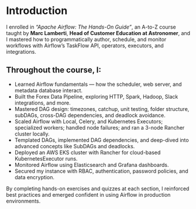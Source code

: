 # Introduction

I enrolled in *“Apache Airflow: The Hands-On Guide”*, an A-to-Z course taught by **Marc Lamberti**, **Head of Customer Education at Astronomer**, and I mastered how to programmatically author, schedule, and monitor workflows with Airflow’s TaskFlow API, operators, executors, and integrations.

## Throughout the course, I:
- Learned Airflow fundamentals — how the scheduler, web server, and metadata database interact.
- Built the Forex Data Pipeline, exploring HTTP, Spark, Hadoop, Slack integrations, and more.
- Mastered DAG design: timezones, catchup, unit testing, folder structure, subDAGs, cross-DAG dependencies, and deadlock avoidance.
- Scaled Airflow with Local, Celery, and Kubernetes Executors; specialized workers; handled node failures; and ran a 3-node Rancher cluster locally.
- Templated DAGs, implemented DAG dependencies, and deep-dived into advanced concepts like SubDAGs and deadlocks.
- Deployed an AWS EKS cluster with Rancher for cloud-based KubernetesExecutor runs.
- Monitored Airflow using Elasticsearch and Grafana dashboards.
- Secured my instance with RBAC, authentication, password policies, and data encryption.

By completing hands-on exercises and quizzes at each section, I reinforced best practices and emerged confident in using Airflow in production environments.